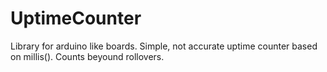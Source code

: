 # UptimeCounter

Library for arduino like boards.
Simple, not accurate uptime counter based on millis(). Counts beyound rollovers.
